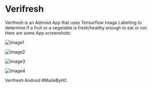 # Verifresh

Verifresh is an Adnroid App that uses Tensorflow Image Labelling to determine if a fruit or a vegetable is fresh/healthy enough to eat or not.
Here are some App screenshots:


![Image1](https://lh3.googleusercontent.com/x5pJl_QknSsyyeq-WkZy33joYolV_aUKNNRf7w-z4Oj1EqQqJhIjSmWCqA5IQ_P8vKL9zh3ODBiv_5IQyriZLEwuMhOWtbe5IAFKILV5i5OzlFBdCjxbmOa0Zv7QWWi8cMWbB-Z0rFqMkGMpXZPHYcKXBsx64EZsTpcPqN-uNfLSiPISH7idqF66Hh47Z0F9ATxyatdnEiO1sVcYYu6BtFDV9_-4BohAC-WATKWpcIigxylXWkcUHk-0yvTB_f-K--Io3APTMOaazeiRqyTkqpNzAfhOn-KGrypNI07eXuFMSOPwN20G9B8HMgZrs5JPN2uKrdzDoAA2Ee-YKFZczbMTZp8iXXj2e9Rdx8QoWndOs08KB3xDH1wUs6ZS9UcYLdzYK1gVgF3VWUvfa3oayBpk-oAc2LHplrclwdb0z2SU8pEZstrDml8a0z7bsxWf91nKFZp7D646RMqZi7iZW4ZSLab-_gTc6Pki1uBUNa8Fy3Z2sC85QTKawcHTrYkgcBK0noDyKD8k5FelenqC4PKG6HshVkrnEbsPfbeIoi3REQSB620F0RG1jttlMk3paOd3CVwSXkAjzip84NxXgVNSGKIlDxnHoQugatbQULsIs9nv5StSdSqAkacGG4vzLlBBl0uxE6mUQ2wwcreQZZBOSr3MphovCMQ-P4peM_HTVactNHOtMA4PDpDolAs=w522-h1160-no?authuser=0)

![Image2](https://lh3.googleusercontent.com/3zTNqZTLxbZ_WLhnaPDiYYOyG-w2-Ce-MK9Muo9f7vn3JCgIg4-PJ2lIaBrGR5sox5znljFpreuL8ycNnpibw1LPWtNaldopPraWNEDM4jFyiYpL7cOqvOL11vEKTjd4ENLKZp8cQsBcBcDkCMitBhMhdazrLLGyJaoNtLfuws3exWxe5zKk-E5G2XAJUBktl81W0k4_TgdnAHjIbAgcGEvAy9jrrHkPS9lEq5XuuXNl7_sRp2QUmpknF3SB_Ib-SaFWhzNLv_bDhZ0bVgOs2hS987TvOOUOEX9mb1HR8zcm34naIhH4nYUQaHs3oGZtYhgVXdyxId83hD4BywSCl7aFbb4oQppS4EkJ7oVh89MkekxmNYKjbrGpw6Cc9LbRpGx4_pI5loFq8dHnFmnbnXIvKdlGf5sKmM6ri12CpSYQme2Qj1h5cBsSs4bNYx7TyKnVRfgDx1jQfA-WQdmFCelFY7yQDTjA6-D7FCEmL9RFWx5q9X9n1xVPARElSTEG1erqZHvFjsfQHTTxtGYGCQB_sJdY6QvMitpOV29uHMMVOuTcjTQpZFJHMWZZErmL23E4CGkJAMsi_8EtJtEmNLec5c3AhgqfRunEZKZjAEe2DJJ_1V8qHkkm9DGFTN-vJ9NdFttPYPTE5cwj3k-IzJfEI_Ztddxk6FWDXhkkhZ37oF94mKMvRVZZ3nMfHHM=w522-h1160-no?authuser=0)

![Image3](https://lh3.googleusercontent.com/UuiKwr3AuBwvG40XoxwdZrv9FIwtLpTZMtGsnxA9Hq5g_3iLRjXz7ZjczxjK3LqdrhxrRdpllOsPQmm0U9XtD0hhPh4XXKWEB6-jAip6F1dDc9-n8h80e3TFjRWS3cC6uA3YE_f8mlRBpKILLKn88oUqOOdvMKcfM1Q1pJKXyHW0WtNNQ9ITNOceQWxW7rsL9if-2bIguFfJJIWxdPI2wytkjMJmbS8GmRa1Uyr48NHeY36fXkwjiBHDW7B8jQcDxzN7XPXzfrSa8JjZEHBjUoyFGWal1YnhqKgllp_yHzQVr9rrEfTMu5xWFNBM3epg986eVKDegPrhmVBiG2T0wS7PABFrUEtkCeX7h4K7kEKoIEo39wxUnFZQ7B3C6F_jdvAgG1bQoJR7EEBZUnOS-5COHWAVwMrps4JGypXsQB0L58qwhG-WvgFAQqoPaSFFYiaJv_cOSfxlSJ3gQW__4FgZV9v186ILf77ZTvxKs_2Vby-tDDHS-KG6Q8Fhx-afVVsaUoREJ2CYt5wD4efnsAdSmYsgXXq4e7u0jUb07Zo_LLk-GKJ5ivu8Izl4R-YFSxblUsQe1ohvHbkdgBGkZRZ9ba1dXKOufEnXjm8hri3AXoDLrBlnVz8TpbXp5gInLOUZPzc1CZhtLDCArgBXNKn1_LtomhXM__IpWnsFyNNW1LMKsSR0BRlNyiiy8co=w522-h1160-no?authuser=0)

![Image4](https://lh3.googleusercontent.com/2wG2otQdr56rcBHLdDwVCV1nXk_GfKzI6bnsjyhpO9W9vLdBOAQTxoOZUM4iNRMX_gN9ExNrp-aCIFG8D21Uu_x5Cz15IDjfoEuga_gpgoAfJWdpY8ed-wGzpcEVNfq8r_nKY2iKDD48osJaUnSmaW6-HKdFJg5_BdttWVIpl47EL8VX4XkGV1N1_QGC86JTHLtePEHHl0GxjqUV_6WxHxMfML7KIuhZWt7TWwBfNv4gHhr2GWCiLd_sKJNqdkFjrcJr0RedVDNmWzAR1akhffCmG2hkdBVStlV0yZDRCeFJpQU8L7ACZpDC7Akt9JZHAaI_Ph6vLla1YbgG_VsDVFiKiDlMiQEzPUgi_syJmjls6n7cGusdnqiLljvreLjkve6Y7WESFfcvkpcu79iSyfVI_klBq0X39SlySE6GHs7tpXckGgCT0fN1wM_QdIQxes5U4_jbM6l319qo50nBr4I7GADKKuS5GKyACrgIejOf4IGt4htzCsM-0TKBRYe83tuuF57-KZa780Fjxh97XTBYJgfResXjutb6xWZdpH9Xm56JuOFYseNNRTV88d7hK4v-EZKvTPvfEmJalyV2o4a8Ph4lkzi9Ch2JhMMHDVS2jZ-KgOexINX0vdeIKOEFeoTdVd7e3U2HlhFarXlIIw_KD85R6nzv2hZuL0mi418cbd6QxziI09rFCB1E2aY=w522-h1160-no?authuser=0)

Verifresh Android #MadeByHC
